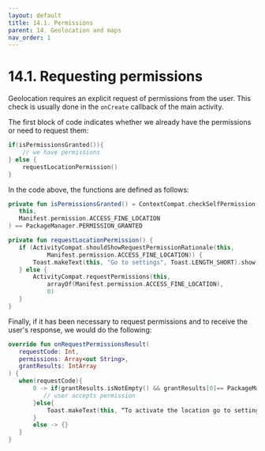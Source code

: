 ```yaml
---
layout: default
title: 14.1. Permissions
parent: 14. Geolocation and maps
nav_order: 1
---
```


# 14.1. Requesting permissions

Geolocation requires an explicit request of permissions from the user. This check is usually done in the `onCreate` callback of the main activity.

The first block of code indicates whether we already have the permissions or need to request them:

```kotlin
if(isPermissionsGranted()){
	// we have permissions 
} else {
	requestLocationPermission()
}
```

In the code above, the functions are defined as follows:

```kotlin
private fun isPermissionsGranted() = ContextCompat.checkSelfPermission(
   this,
   Manifest.permission.ACCESS_FINE_LOCATION
) == PackageManager.PERMISSION_GRANTED

private fun requestLocationPermission() {
   if (ActivityCompat.shouldShowRequestPermissionRationale(this,
           Manifest.permission.ACCESS_FINE_LOCATION)) {
       Toast.makeText(this, "Go to settings", Toast.LENGTH_SHORT).show()
   } else {
       ActivityCompat.requestPermissions(this,
           arrayOf(Manifest.permission.ACCESS_FINE_LOCATION),
           0)
   }
}
```

Finally, if it has been necessary to request permissions and to receive the user's response, we would do the following:

```kotlin
override fun onRequestPermissionsResult(
   requestCode: Int,
   permissions: Array<out String>,
   grantResults: IntArray
) {
   when(requestCode){
       0 -> if(grantResults.isNotEmpty() && grantResults[0]== PackageManager.PERMISSION_GRANTED){
          // user accepts permission
       }else{
           Toast.makeText(this, “To activate the location go to settings and accept the permissions”, Toast.LENGTH_SHORT).show()
       }
       else -> {}
   }
}
```


